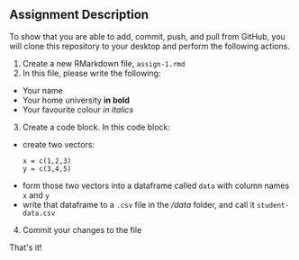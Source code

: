 ## Assignment Description

To show that you are able to add, commit, push, and pull from GitHub, you will clone this repository to your desktop and perform the following actions. 

1. Create a new RMarkdown file, `assign-1.rmd` 
2. In this file, please write the following:
  - Your name
  - Your home university **in bold**
  - Your favourite colour *in italics*
3. Create a code block. In this code block:
  - create two vectors: 
     ```
     x = c(1,2,3)
     y = c(3,4,5)
     ```
  - form those two vectors into a dataframe called `data` with column names `x` and `y`
  - write that dataframe to a `.csv` file in the */data* folder, and call it `student-data.csv` 
 4. Commit your changes to the file 
      
 That's it!
